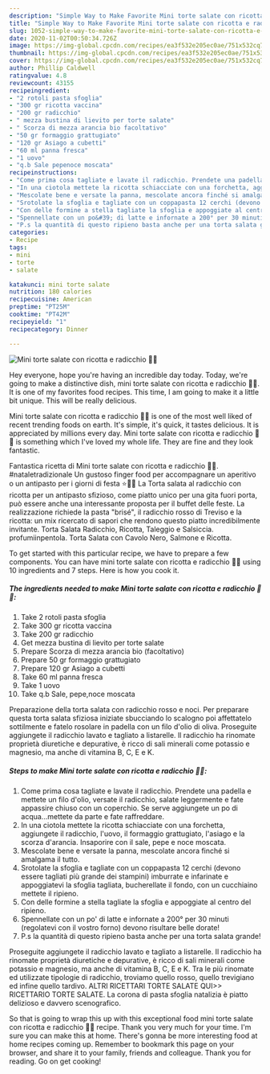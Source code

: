 ```yaml
---
description: "Simple Way to Make Favorite Mini torte salate con ricotta e radicchio 🥧🥃"
title: "Simple Way to Make Favorite Mini torte salate con ricotta e radicchio 🥧🥃"
slug: 1052-simple-way-to-make-favorite-mini-torte-salate-con-ricotta-e-radicchio
date: 2020-11-02T00:50:34.726Z
image: https://img-global.cpcdn.com/recipes/ea3f532e205ec0ae/751x532cq70/mini-torte-salate-con-ricotta-e-radicchio-🥧🥃-recipe-main-photo.jpg
thumbnail: https://img-global.cpcdn.com/recipes/ea3f532e205ec0ae/751x532cq70/mini-torte-salate-con-ricotta-e-radicchio-🥧🥃-recipe-main-photo.jpg
cover: https://img-global.cpcdn.com/recipes/ea3f532e205ec0ae/751x532cq70/mini-torte-salate-con-ricotta-e-radicchio-🥧🥃-recipe-main-photo.jpg
author: Phillip Caldwell
ratingvalue: 4.8
reviewcount: 43155
recipeingredient:
- "2 rotoli pasta sfoglia"
- "300 gr ricotta vaccina"
- "200 gr radicchio"
- " mezza bustina di lievito per torte salate"
- " Scorza di mezza arancia bio facoltativo"
- "50 gr formaggio grattugiato"
- "120 gr Asiago a cubetti"
- "60 ml panna fresca"
- "1 uovo"
- "q.b Sale pepenoce moscata"
recipeinstructions:
- "Come prima cosa tagliate e lavate il radicchio. Prendete una padella e mettete un filo d&#39;olio, versate il radicchio, salate leggermente e fate appassire chiuso con un coperchio. Se serve aggiungete un po di acqua...mettete da parte e fate raffreddare."
- "In una ciotola mettete la ricotta schiacciate con una forchetta, aggiungete il radicchio, l&#39;uovo, il formaggio grattugiato, l&#39;asiago e la scorza d&#39;arancia. Insaporire con il sale, pepe e noce moscata."
- "Mescolate bene e versate la panna, mescolate ancora finché si amalgama il tutto."
- "Srotolate la sfoglia e tagliate con un coppapasta 12 cerchi (devono essere tagliati più grande dei stampini) imburrate e infarinate e appoggiatevi la sfoglia tagliata, bucherellate il fondo, con un cucchiaino mettete il ripieno."
- "Con delle formine a stella tagliate la sfoglia e appoggiate al centro del ripieno."
- "Spennellate con un po&#39; di latte e infornate a 200° per 30 minuti (regolatevi con il vostro forno) devono risultare belle dorate!"
- "P.s la quantità di questo ripieno basta anche per una torta salata grande!"
categories:
- Recipe
tags:
- mini
- torte
- salate

katakunci: mini torte salate 
nutrition: 180 calories
recipecuisine: American
preptime: "PT25M"
cooktime: "PT42M"
recipeyield: "1"
recipecategory: Dinner

---
```



![Mini torte salate con ricotta e radicchio 🥧🥃](https://img-global.cpcdn.com/recipes/ea3f532e205ec0ae/751x532cq70/mini-torte-salate-con-ricotta-e-radicchio-🥧🥃-recipe-main-photo.jpg)

Hey everyone, hope you're having an incredible day today. Today, we're going to make a distinctive dish, mini torte salate con ricotta e radicchio 🥧🥃. It is one of my favorites food recipes. This time, I am going to make it a little bit unique. This will be really delicious.

Mini torte salate con ricotta e radicchio 🥧🥃 is one of the most well liked of recent trending foods on earth. It's simple, it's quick, it tastes delicious. It is appreciated by millions every day. Mini torte salate con ricotta e radicchio 🥧🥃 is something which I've loved my whole life. They are fine and they look fantastic.

Fantastica ricetta di Mini torte salate con ricotta e radicchio 🥧🥃. #nataletradizionale Un gustoso finger food per accompagnare un aperitivo o un antipasto per i giorni di festa ⭐🌟🎄 La Torta salata al radicchio con ricotta per un antipasto sfizioso, come piatto unico per una gita fuori porta, può essere anche una interessante proposta per il buffet delle feste. La realizzazione richiede la pasta &#34;brisé&#34;, il radicchio rosso di Treviso e la ricotta: un mix ricercato di sapori che rendono questo piatto incredibilmente invitante. Torta Salata Radicchio, Ricotta, Taleggio e Salsiccia. profumiinpentola. Torta Salata con Cavolo Nero, Salmone e Ricotta.


To get started with this particular recipe, we have to prepare a few components. You can have mini torte salate con ricotta e radicchio 🥧🥃 using 10 ingredients and 7 steps. Here is how you cook it.

<!--inarticleads1-->

##### The ingredients needed to make Mini torte salate con ricotta e radicchio 🥧🥃:

1. Take 2 rotoli pasta sfoglia
1. Take 300 gr ricotta vaccina
1. Take 200 gr radicchio
1. Get  mezza bustina di lievito per torte salate
1. Prepare  Scorza di mezza arancia bio (facoltativo)
1. Prepare 50 gr formaggio grattugiato
1. Prepare 120 gr Asiago a cubetti
1. Take 60 ml panna fresca
1. Take 1 uovo
1. Take q.b Sale, pepe,noce moscata


Preparazione della torta salata con radicchio rosso e noci. Per preparare questa torta salata sfiziosa iniziate sbucciando lo scalogno poi affettatelo sottilmente e fatelo rosolare in padella con un filo d&#39;olio di oliva. Proseguite aggiungete il radicchio lavato e tagliato a listarelle. Il radicchio ha rinomate proprietà diuretiche e depurative, è ricco di sali minerali come potassio e magnesio, ma anche di vitamina B, C, E e K. 

<!--inarticleads2-->

##### Steps to make Mini torte salate con ricotta e radicchio 🥧🥃:

1. Come prima cosa tagliate e lavate il radicchio. Prendete una padella e mettete un filo d&#39;olio, versate il radicchio, salate leggermente e fate appassire chiuso con un coperchio. Se serve aggiungete un po di acqua...mettete da parte e fate raffreddare.
1. In una ciotola mettete la ricotta schiacciate con una forchetta, aggiungete il radicchio, l&#39;uovo, il formaggio grattugiato, l&#39;asiago e la scorza d&#39;arancia. Insaporire con il sale, pepe e noce moscata.
1. Mescolate bene e versate la panna, mescolate ancora finché si amalgama il tutto.
1. Srotolate la sfoglia e tagliate con un coppapasta 12 cerchi (devono essere tagliati più grande dei stampini) imburrate e infarinate e appoggiatevi la sfoglia tagliata, bucherellate il fondo, con un cucchiaino mettete il ripieno.
1. Con delle formine a stella tagliate la sfoglia e appoggiate al centro del ripieno.
1. Spennellate con un po&#39; di latte e infornate a 200° per 30 minuti (regolatevi con il vostro forno) devono risultare belle dorate!
1. P.s la quantità di questo ripieno basta anche per una torta salata grande!


Proseguite aggiungete il radicchio lavato e tagliato a listarelle. Il radicchio ha rinomate proprietà diuretiche e depurative, è ricco di sali minerali come potassio e magnesio, ma anche di vitamina B, C, E e K. Tra le più rinomate ed utilizzate tipologie di radicchio, troviamo quello rosso, quello trevigiano ed infine quello tardivo. ALTRI RICETTARI TORTE SALATE QUI&gt;&gt; RICETTARIO TORTE SALATE. La corona di pasta sfoglia natalizia è piatto delizioso e davvero scenografico. 

So that is going to wrap this up with this exceptional food mini torte salate con ricotta e radicchio 🥧🥃 recipe. Thank you very much for your time. I'm sure you can make this at home. There's gonna be more interesting food at home recipes coming up. Remember to bookmark this page on your browser, and share it to your family, friends and colleague. Thank you for reading. Go on get cooking!
